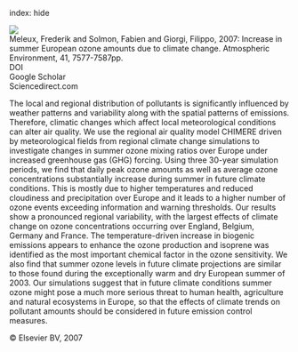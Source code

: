 index: hide

<div class="Citation">
    <div class="Citation-thumb CitationThumb-linked"  data-href="https://doi.org/10.1016/j.atmosenv.2007.05.048">
      <img src="https://static.claimspace.cloud/climate-study-static/refs/thumbs/11/Meleux_et_al_2007-thumb.png" />
    </div>

  <div class="Citation-body">
    <div class="Citation-text">Meleux, Frederik and Solmon, Fabien and Giorgi, Filippo, 2007: Increase in summer European ozone amounts due to climate change. <span class="Article-journal">Atmospheric Environment, </span><span class="Article-volume">41, </span>7577-7587pp.</div>
    <div class="Citation-links">
      <div class="CitationLink" data-href="https://doi.org/10.1016/j.atmosenv.2007.05.048">
        <div class="CitationLink-icon CitationLink-Doi"></div>
        <div class="CitationLink-text">DOI</div>
      </div>
      <div class="CitationLink" data-href="https://scholar.google.com/scholar?q=10.1016/j.atmosenv.2007.05.048">
        <div class="CitationLink-icon CitationLink-Scholar"></div>
        <div class="CitationLink-text">Google Scholar</div>
      </div>
      <div class="CitationLink" data-href="http://www.sciencedirect.com/science/article/B6VH3-4NWCDH4-3/2/430d7a0be088784b5121eb9779c60a46">
        <div class="CitationLink-icon CitationLink-Publisher"></div>
        <div class="CitationLink-text">Sciencedirect.com</div>
      </div>
    </div>
  </div>
</div>

The local and regional distribution of pollutants is significantly influenced by weather patterns and variability along with the spatial patterns of emissions. Therefore, climatic changes which affect local meteorological conditions can alter air quality. We use the regional air quality model CHIMERE driven by meteorological fields from regional climate change simulations to investigate changes in summer ozone mixing ratios over Europe under increased greenhouse gas (GHG) forcing. Using three 30-year simulation periods, we find that daily peak ozone amounts as well as average ozone concentrations substantially increase during summer in future climate conditions. This is mostly due to higher temperatures and reduced cloudiness and precipitation over Europe and it leads to a higher number of ozone events exceeding information and warning thresholds. Our results show a pronounced regional variability, with the largest effects of climate change on ozone concentrations occurring over England, Belgium, Germany and France. The temperature-driven increase in biogenic emissions appears to enhance the ozone production and isoprene was identified as the most important chemical factor in the ozone sensitivity. We also find that summer ozone levels in future climate projections are similar to those found during the exceptionally warm and dry European summer of 2003. Our simulations suggest that in future climate conditions summer ozone might pose a much more serious threat to human health, agriculture and natural ecosystems in Europe, so that the effects of climate trends on pollutant amounts should be considered in future emission control measures.

<div class="Citation-copy">
&copy; Elsevier BV, 2007
</div>